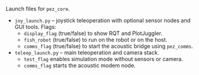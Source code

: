 Launch files for `pez_core`.

- `joy_launch.py` – joystick teleoperation with optional sensor nodes and GUI tools. Flags:
  - `display_flag` (true/false) to show RQT and PlotJuggler.
  - `fish_robot` (true/false) to run on the robot or on the host.
  - `comms_flag` (true/false) to start the acoustic bridge using `pez_comms`.
- `teleop_launch.py` – main teleoperation and camera stack.
  - `test_flag` enables simulation mode without sensors or camera.
  - `comms_flag` starts the acoustic modem node.
